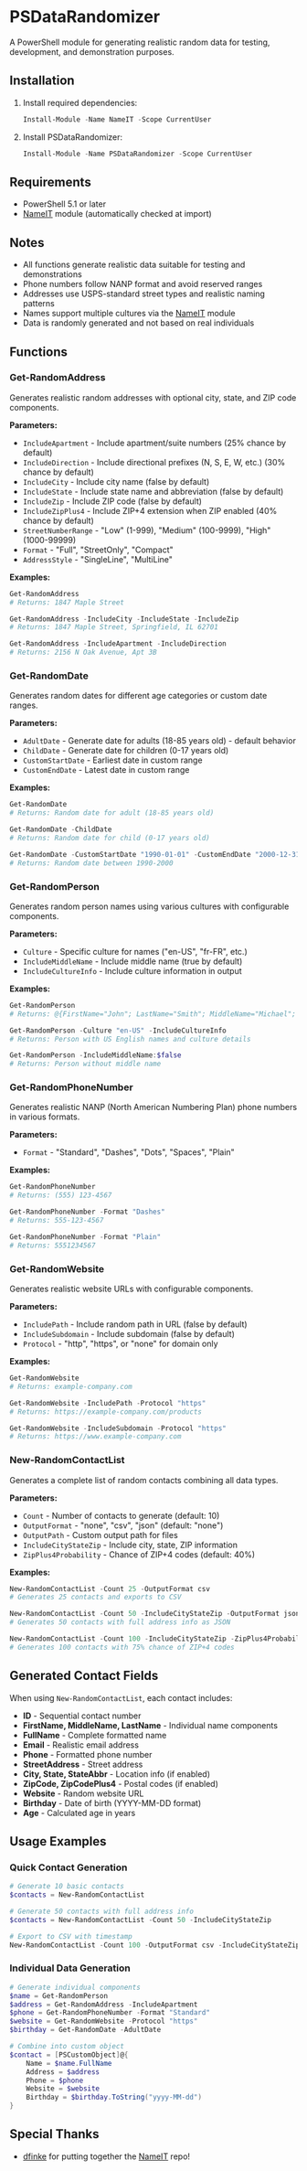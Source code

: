 # PSDataRandomizer

A PowerShell module for generating realistic random data for testing, development, and demonstration purposes.

## Installation

1. Install required dependencies:

   ```powershell
   Install-Module -Name NameIT -Scope CurrentUser
   ```

2. Install PSDataRandomizer:

   ```powershell
   Install-Module -Name PSDataRandomizer -Scope CurrentUser
   ```

## Requirements

- PowerShell 5.1 or later
- [NameIT](https://github.com/dfinke/NameIT) module (automatically checked at import)

## Notes

- All functions generate realistic data suitable for testing and demonstrations
- Phone numbers follow NANP format and avoid reserved ranges
- Addresses use USPS-standard street types and realistic naming patterns
- Names support multiple cultures via the [NameIT](https://github.com/dfinke/NameIT) module
- Data is randomly generated and not based on real individuals

## Functions

### Get-RandomAddress

Generates realistic random addresses with optional city, state, and ZIP code components.

**Parameters:**

- `IncludeApartment` - Include apartment/suite numbers (25% chance by default)
- `IncludeDirection` - Include directional prefixes (N, S, E, W, etc.) (30% chance by default)
- `IncludeCity` - Include city name (false by default)
- `IncludeState` - Include state name and abbreviation (false by default)
- `IncludeZip` - Include ZIP code (false by default)
- `IncludeZipPlus4` - Include ZIP+4 extension when ZIP enabled (40% chance by default)
- `StreetNumberRange` - "Low" (1-999), "Medium" (100-9999), "High" (1000-99999)
- `Format` - "Full", "StreetOnly", "Compact"
- `AddressStyle` - "SingleLine", "MultiLine"

**Examples:**

```powershell
Get-RandomAddress
# Returns: 1847 Maple Street

Get-RandomAddress -IncludeCity -IncludeState -IncludeZip
# Returns: 1847 Maple Street, Springfield, IL 62701

Get-RandomAddress -IncludeApartment -IncludeDirection
# Returns: 2156 N Oak Avenue, Apt 3B
```

### Get-RandomDate

Generates random dates for different age categories or custom date ranges.

**Parameters:**

- `AdultDate` - Generate date for adults (18-85 years old) - default behavior
- `ChildDate` - Generate date for children (0-17 years old)
- `CustomStartDate` - Earliest date in custom range
- `CustomEndDate` - Latest date in custom range

**Examples:**

```powershell
Get-RandomDate
# Returns: Random date for adult (18-85 years old)

Get-RandomDate -ChildDate
# Returns: Random date for child (0-17 years old)

Get-RandomDate -CustomStartDate "1990-01-01" -CustomEndDate "2000-12-31"
# Returns: Random date between 1990-2000
```

### Get-RandomPerson

Generates random person names using various cultures with configurable components.

**Parameters:**

- `Culture` - Specific culture for names ("en-US", "fr-FR", etc.)
- `IncludeMiddleName` - Include middle name (true by default)
- `IncludeCultureInfo` - Include culture information in output

**Examples:**

```powershell
Get-RandomPerson
# Returns: @{FirstName="John"; LastName="Smith"; MiddleName="Michael"; FullName="John Michael Smith"}

Get-RandomPerson -Culture "en-US" -IncludeCultureInfo
# Returns: Person with US English names and culture details

Get-RandomPerson -IncludeMiddleName:$false
# Returns: Person without middle name
```

### Get-RandomPhoneNumber

Generates realistic NANP (North American Numbering Plan) phone numbers in various formats.

**Parameters:**

- `Format` - "Standard", "Dashes", "Dots", "Spaces", "Plain"

**Examples:**

```powershell
Get-RandomPhoneNumber
# Returns: (555) 123-4567

Get-RandomPhoneNumber -Format "Dashes"
# Returns: 555-123-4567

Get-RandomPhoneNumber -Format "Plain"
# Returns: 5551234567
```

### Get-RandomWebsite

Generates realistic website URLs with configurable components.

**Parameters:**

- `IncludePath` - Include random path in URL (false by default)
- `IncludeSubdomain` - Include subdomain (false by default)
- `Protocol` - "http", "https", or "none" for domain only

**Examples:**

```powershell
Get-RandomWebsite
# Returns: example-company.com

Get-RandomWebsite -IncludePath -Protocol "https"
# Returns: https://example-company.com/products

Get-RandomWebsite -IncludeSubdomain -Protocol "https"
# Returns: https://www.example-company.com
```

### New-RandomContactList

Generates a complete list of random contacts combining all data types.

**Parameters:**

- `Count` - Number of contacts to generate (default: 10)
- `OutputFormat` - "none", "csv", "json" (default: "none")
- `OutputPath` - Custom output path for files
- `IncludeCityStateZip` - Include city, state, ZIP information
- `ZipPlus4Probability` - Chance of ZIP+4 codes (default: 40%)

**Examples:**

```powershell
New-RandomContactList -Count 25 -OutputFormat csv
# Generates 25 contacts and exports to CSV

New-RandomContactList -Count 50 -IncludeCityStateZip -OutputFormat json
# Generates 50 contacts with full address info as JSON

New-RandomContactList -Count 100 -IncludeCityStateZip -ZipPlus4Probability 75
# Generates 100 contacts with 75% chance of ZIP+4 codes
```

## Generated Contact Fields

When using `New-RandomContactList`, each contact includes:

- **ID** - Sequential contact number
- **FirstName, MiddleName, LastName** - Individual name components
- **FullName** - Complete formatted name
- **Email** - Realistic email address
- **Phone** - Formatted phone number
- **StreetAddress** - Street address
- **City, State, StateAbbr** - Location info (if enabled)
- **ZipCode, ZipCodePlus4** - Postal codes (if enabled)
- **Website** - Random website URL
- **Birthday** - Date of birth (YYYY-MM-DD format)
- **Age** - Calculated age in years

## Usage Examples

### Quick Contact Generation

```powershell
# Generate 10 basic contacts
$contacts = New-RandomContactList

# Generate 50 contacts with full address info
$contacts = New-RandomContactList -Count 50 -IncludeCityStateZip

# Export to CSV with timestamp
New-RandomContactList -Count 100 -OutputFormat csv -IncludeCityStateZip
```

### Individual Data Generation

```powershell
# Generate individual components
$name = Get-RandomPerson
$address = Get-RandomAddress -IncludeApartment
$phone = Get-RandomPhoneNumber -Format "Standard"
$website = Get-RandomWebsite -Protocol "https"
$birthday = Get-RandomDate -AdultDate

# Combine into custom object
$contact = [PSCustomObject]@{
    Name = $name.FullName
    Address = $address
    Phone = $phone
    Website = $website
    Birthday = $birthday.ToString("yyyy-MM-dd")
}
```

## Special Thanks

- [dfinke](https://github.com/dfinke) for putting together the [NameIT](https://github.com/dfinke/NameIT) repo!
